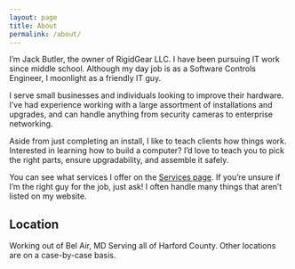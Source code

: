 ```yaml
---
layout: page
title: About
permalink: /about/
---
```


I’m Jack Butler, the owner of RigidGear LLC. I have been pursuing IT work since middle school. Although my day job is as a Software Controls Engineer, I moonlight as a friendly IT guy.
  
I serve small businesses and individuals looking to improve their hardware. I’ve had experience working with a large assortment of installations and upgrades, and can handle anything from security cameras to enterprise networking.
  
Aside from just completing an install, I like to teach clients how things work. Interested in learning how to build a computer? I’d love to teach you to pick the right parts, ensure upgradability, and assemble it safely.
  
You can see what services I offer on the [Services page](/services/). If you’re unsure if I’m the right guy for the job, just ask! I often handle many things that aren’t listed on my website.
  
	
## Location

Working out of Bel Air, MD
Serving all of Harford County. Other locations are on a case-by-case basis.
